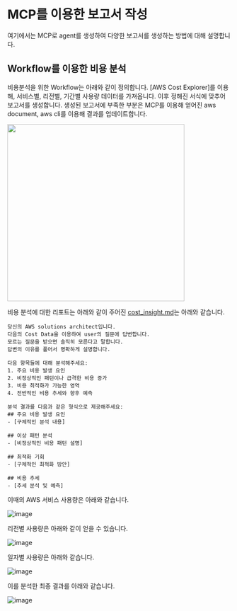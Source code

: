 # MCP를 이용한 보고서 작성

여기에서는 MCP로 agent를 생성하여 다양한 보고서를 생성하는 방법에 대해 설명합니다.

## Workflow를 이용한 비용 분석

비용분석을 위한 Workflow는 아래와 같이 정의합니다. [AWS Cost Explorer]를 이용해, 서비스별, 리전별, 기간별 사용량 데이터를 가져옵니다. 이후 정해진 서식에 맞추어 보고서를 생성합니다. 생성된 보고서에 부족한 부분은 MCP를 이용해 얻어진 aws document, aws cli를 이용해 결과를 업데이트합니다.

<img src="https://github.com/user-attachments/assets/23c05fec-cf67-48ef-8bdd-c1f13539174e" width="400">

비용 분석에 대한 리포트는 아래와 같이 주어진 [cost_insight.md](./application/aws_cost/cost_insight.md)는 아래와 같습니다.

```text
당신의 AWS solutions architect입니다.
다음의 Cost Data을 이용하여 user의 질문에 답변합니다.
모르는 질문을 받으면 솔직히 모른다고 말합니다.
답변의 이유를 풀어서 명확하게 설명합니다.

다음 항목들에 대해 분석해주세요:
1. 주요 비용 발생 요인
2. 비정상적인 패턴이나 급격한 비용 증가
3. 비용 최적화가 가능한 영역
4. 전반적인 비용 추세와 향후 예측

분석 결과를 다음과 같은 형식으로 제공해주세요:
## 주요 비용 발생 요인
- [구체적인 분석 내용]

## 이상 패턴 분석
- [비정상적인 비용 패턴 설명]

## 최적화 기회
- [구체적인 최적화 방안]

## 비용 추세
- [추세 분석 및 예측]
```

이때의 AWS 서비스 사용량은 아래와 같습니다.

![image](https://github.com/user-attachments/assets/94dfc329-67f4-409e-8dc6-a912e7a512ed)

리전별 사용량은 아래와 같이 얻을 수 있습니다.

![image](https://github.com/user-attachments/assets/029b6874-ed52-4185-a3b3-e1288009b812)

일자별 사용량은 아래와 같습니다.

![image](https://github.com/user-attachments/assets/4a565709-2f0e-4265-864a-06e0f933c5c5)

이를 분석한 최종 결과를 아래와 같습니다.

![image](https://github.com/user-attachments/assets/27e4dee4-325d-48b1-b4fb-d4aa4a388a6b)
